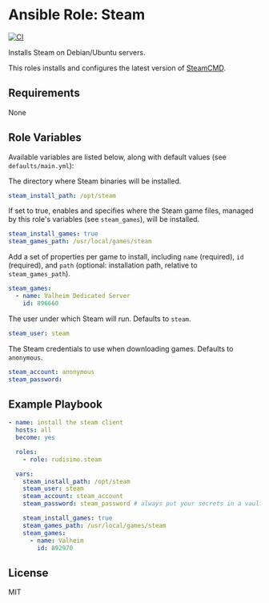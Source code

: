 # Ansible Role: Steam

[![CI](https://github.com/rudisimo/ansible-role-steam/actions/workflows/ci.yml/badge.svg)](https://github.com/rudisimo/ansible-role-steam/actions/workflows/ci.yml)

Installs Steam on Debian/Ubuntu servers.

This roles installs and configures the latest version of [SteamCMD](https://developer.valvesoftware.com/wiki/SteamCMD).

## Requirements

None

## Role Variables

Available variables are listed below, along with default values (see `defaults/main.yml`):

The directory where Steam binaries will be installed.

```yaml
steam_install_path: /opt/steam
```

If set to true, enables and specifies where the Steam game files, managed by this role's variables (see `steam_games`), will be installed.

```yaml
steam_install_games: true
steam_games_path: /usr/local/games/steam
```

Add a set of properties per game to install, including `name` (required), `id` (required), and `path` (optional: installation path, relative to `steam_games_path`).

```yaml
steam_games:
  - name: Valheim Dedicated Server
    id: 896660
```

The user under which Steam will run. Defaults to `steam`.

```yaml
steam_user: steam
```

The Steam credentials to use when downloading games. Defaults to `anonymous`.

```yaml
steam_account: anonymous
steam_password:
```

## Example Playbook

```yaml
- name: install the steam client
  hosts: all
  become: yes

  roles:
    - role: rudisimo.steam

  vars:
    steam_install_path: /opt/steam
    steam_user: steam
    steam_account: steam_account
    steam_password: steam_password # always put your secrets in a vault :)

    steam_install_games: true
    steam_games_path: /usr/local/games/steam
    steam_games:
      - name: Valheim
        id: 892970
```

## License

MIT